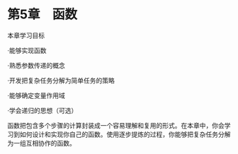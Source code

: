    

# 第5章　函数

本章学习目标

·能够实现函数

·熟悉参数传递的概念

·开发把复杂任务分解为简单任务的策略

·能够确定变量作用域

·学会递归的思想（可选）

函数把包含多个步骤的计算封装成一个容易理解和复用的形式。在本章中，你会学习到如何设计和实现你自己的函数。使用逐步提炼的过程，你能够把复杂任务分解为一组互相协作的函数。